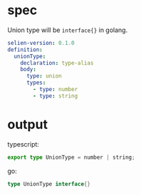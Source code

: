 # spec

Union type will be `interface{}` in golang.

```yaml
selien-version: 0.1.0
definition:
  unionType:
    declaration: type-alias
    body:
      type: union
      types:
        - type: number
        - type: string
```

# output

typescript:
```ts
export type UnionType = number | string;
```

go:
```go
type UnionType interface{}
```
